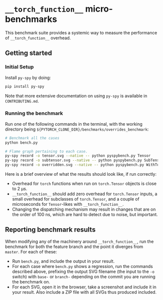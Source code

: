 # `__torch_function__` micro-benchmarks

This benchmark suite provides a systemic way to measure the performance of `__torch_function__` overhead.

## Getting started
### Initial Setup
Install `py-spy` by doing:

```bash
pip install py-spy
```

Note that more extensive documentation on using `py-spy` is available in `CONTRIBUTING.md`.

### Running the benchmark
Run one of the following commands in the terminal, with the working directory being `${PYTORCH_CLONE_DIR}/benchmarks/overrides_benchmark`:

```bash
# Benchmark all the cases
python bench.py

# Flame graph pertaining to each case.
py-spy record -o tensor.svg --native -- python pyspybench.py Tensor
py-spy record -o subtensor.svg --native -- python pyspybench.py SubTensor
py-spy record -o overridden.svg --native -- python pyspybench.py WithTorchFunction
```

Here is a brief overview of what the results should look like, if run correctly:

* Overhead for `torch` functions when run on `torch.Tensor` objects is close to 2 μs.
* `__torch_function__` should add zero overhead for `torch.Tensor` inputs, a small overhead for subclasses of `torch.Tensor`, and a couple of microseconds for `Tensor`-likes with `__torch_function__`.
* Changing the dispatching mechanism may result in changes that are on the order of 100 ns, which are hard to detect due to noise, but important.

## Reporting benchmark results
When modifying any of the machinery around `__torch_function__`, run the benchmark for both the feature branch and the point it diverges from `master`. For each of these:

* Run `bench.py`, and include the output in your result.
* For each case where `bench.py` shows a regression, run the commands described above, prefixing the output SVG filename (the input to the `-o` switch) with `base-` or `branch-` depending on the commit you are running the benchmark on.
* For each SVG, open it in the browser, take a screenshot and include it in your result. Also include a ZIP file with all SVGs thus produced included.
